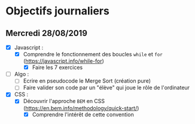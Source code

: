 # Objectifs journaliers

## Mercredi 28/08/2019


* [x] Javascript :
  * [x] Comprendre le fonctionnement des boucles `while` et `for` (https://javascript.info/while-for)
    * [x] Faire les 7 exercices

* [ ] Algo : 
  * [ ] Ecrire en pseudocode le Merge Sort (création pure)
  * [ ] Faire valider son code par un "élève" qui joue le rôle de l'ordinateur

* [x] CSS : 
  * [x] Découvrir l'approche `BEM` en CSS (https://en.bem.info/methodology/quick-start/)
    * [x] Comprendre l'intérêt de cette convention
